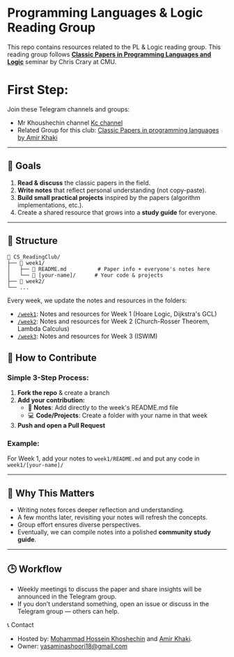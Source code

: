 # Programming Languages & Logic Reading Group
This repo contains resources related to the PL & Logic reading group. This reading group follows
[**Classic Papers in Programming Languages and Logic**](https://www.cs.cmu.edu/~crary/819-f09/ ) seminar by
Chris Crary at CMU.


# First Step: 
Join these Telegram channels and groups: 
- Mr Khoushechin channel [Kc channel](https://t.me/apessimisticresearcher)
- Related Group for this club: [Classic Papers in programming languages by Amir Khaki](https://t.me/+mq883slDES9mZWNk)
---

## 🎯 Goals
1. **Read & discuss** the classic papers in the field.
2. **Write notes** that reflect personal understanding (not copy-paste).  
3. **Build small practical projects** inspired by the papers (algorithm implementations, etc.).  
4. Create a shared resource that grows into a **study guide** for everyone.  

---

## 📂 Structure

```
📁 CS_ReadingClub/
├── 📁 week1/
│   ├── 📄 README.md          # Paper info + everyone's notes here
│   └── 📁 [your-name]/      # Your code & projects
├── 📁 week2/
└── ...
```

Every week, we update the notes and resources in the folders:

- [`/week1`](week1/): Notes and resources for Week 1 (Hoare Logic, Dijkstra's GCL)
- [`/week2`](week2/): Notes and resources for Week 2 (Church-Rosser Theorem, Lambda Calculus)
- [`/week3`](week3/): Notes and resources for Week 3 (ISWIM)

## 🤝 How to Contribute

### Simple 3-Step Process:
1. **Fork the repo** & create a branch
2. **Add your contribution:**
   - 📝 **Notes**: Add directly to the week's README.md file 
   - 💻 **Code/Projects**: Create a folder with your name in that week
3. **Push and open a Pull Request**

### Example:
For Week 1, add your notes to `week1/README.md` and put any code in `week1/[your-name]/`

---

## 🌟 Why This Matters
- Writing notes forces deeper reflection and understanding.  
- A few months later, revisiting your notes will refresh the concepts.  
- Group effort ensures diverse perspectives.  
- Eventually, we can compile notes into a polished **community study guide**.  

---

## 🕒 Workflow
- Weekly meetings to discuss the paper and share insights will be announced in the Telegram group.
- If you don’t understand something, open an issue or discuss in the Telegram group — others can help.  

📞 Contact
- Hosted by:  [Mohammad Hossein Khoshechin](https://github.com/joulook)  and [Amir Khaki](https://github.com/amirkhaki).
- Owner: yasaminashoori18@gmail.com
